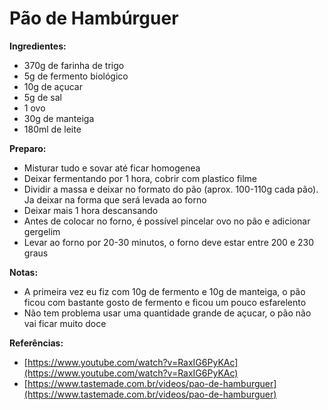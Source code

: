 # Pão de Hambúrguer

**Ingredientes:**

* 370g de farinha de trigo
* 5g de fermento biológico
* 10g de açucar
* 5g de sal
* 1 ovo
* 30g de manteiga
* 180ml de leite

**Preparo:**

* Misturar tudo e sovar até ficar homogenea
* Deixar fermentando por 1 hora, cobrir com plastico filme
* Dividir a massa e deixar no formato do pão \(aprox. 100-110g cada pão\). Ja deixar na forma que será levada ao forno
* Deixar mais 1 hora descansando
* Antes de colocar no forno, é possível pincelar ovo no pão e adicionar gergelim
* Levar ao forno por 20-30 minutos, o forno deve estar entre 200 e 230 graus

**Notas:**

* A primeira vez eu fiz com 10g de fermento e 10g de manteiga, o pão ficou com bastante gosto de fermento e ficou um pouco esfarelento
* Não tem problema usar uma quantidade grande de açucar, o pão não vai ficar muito doce

**Referências:**

* [https://www.youtube.com/watch?v=RaxIG6PyKAc](https://www.youtube.com/watch?v=RaxIG6PyKAc)
* [https://www.tastemade.com.br/videos/pao-de-hamburguer](https://www.tastemade.com.br/videos/pao-de-hamburguer)

